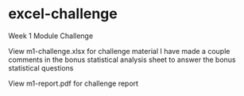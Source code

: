 # excel-challenge
Week 1 Module Challenge

View m1-challenge.xlsx for challenge material
I have made a couple comments in the bonus statistical analysis sheet to answer the bonus statistical questions
      
View m1-report.pdf for challenge report
